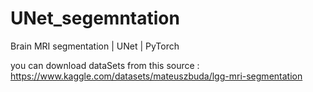 # UNet_segemntation
Brain MRI segmentation | UNet | PyTorch

you can download dataSets from this source : https://www.kaggle.com/datasets/mateuszbuda/lgg-mri-segmentation
